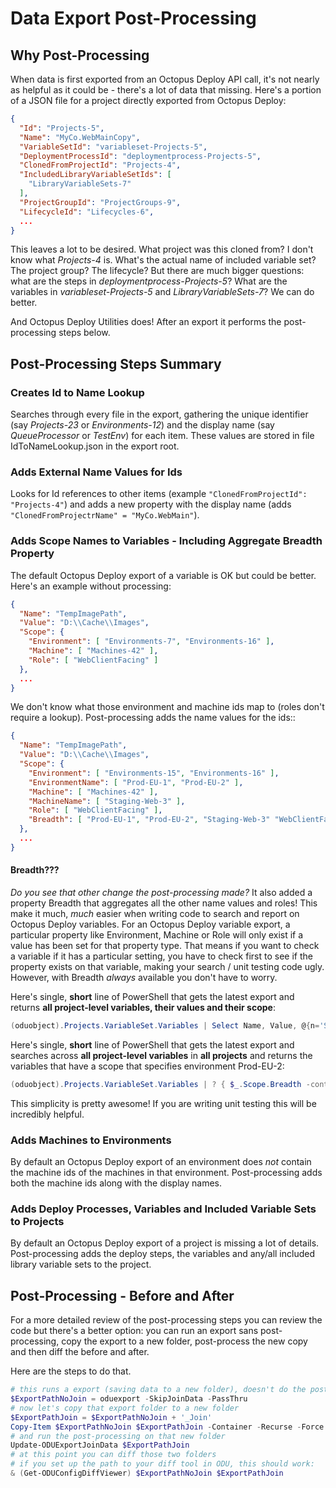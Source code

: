 
# Data Export Post-Processing

## Why Post-Processing
When data is first exported from an Octopus Deploy API call, it's not nearly as helpful as it could be - there's a lot of data that missing.  Here's a portion of a JSON file for a project directly exported from Octopus Deploy:

```JSON
{
  "Id": "Projects-5",
  "Name": "MyCo.WebMainCopy",
  "VariableSetId": "variableset-Projects-5",
  "DeploymentProcessId": "deploymentprocess-Projects-5",
  "ClonedFromProjectId": "Projects-4",
  "IncludedLibraryVariableSetIds": [
    "LibraryVariableSets-7"
  ],
  "ProjectGroupId": "ProjectGroups-9",
  "LifecycleId": "Lifecycles-6",
  ...
}
```

This leaves a lot to be desired.  What project was this cloned from?  I don't know what *Projects-4* is.  What's the actual name of included variable set?  The project group?  The lifecycle?  But there are much bigger questions: what are the steps in *deploymentprocess-Projects-5*?  What are the variables in *variableset-Projects-5* and *LibraryVariableSets-7*?  We can do better.

And Octopus Deploy Utilities does!  After an export it performs the post-processing steps below.

## Post-Processing Steps Summary

### Creates Id to Name Lookup
Searches through every file in the export, gathering the unique identifier (say *Projects-23* or *Environments-12*) and the display name (say *QueueProcessor* or *TestEnv*) for each item.  These values are stored in file IdToNameLookup.json in the export root.

### Adds External Name Values for Ids
Looks for Id references to other items (example ```"ClonedFromProjectId": "Projects-4"```) and adds a new property with the display name (adds ```"ClonedFromProjectrName" = "MyCo.WebMain"```).

### Adds Scope Names to Variables - Including Aggregate Breadth Property
The default Octopus Deploy export of a variable is OK but could be better.  Here's an example without processing:
```JSON
{
  "Name": "TempImagePath",
  "Value": "D:\\Cache\\Images",
  "Scope": {
    "Environment": [ "Environments-7", "Environments-16" ],
    "Machine": [ "Machines-42" ],
    "Role": [ "WebClientFacing" ]
  },
  ...
}
```

We don't know what those environment and machine ids map to (roles don't require a lookup).  Post-processing adds the name values for the ids::

```JSON
{
  "Name": "TempImagePath",
  "Value": "D:\\Cache\\Images",
  "Scope": {
    "Environment": [ "Environments-15", "Environments-16" ],
    "EnvironmentName": [ "Prod-EU-1", "Prod-EU-2" ],
    "Machine": [ "Machines-42" ],
    "MachineName": [ "Staging-Web-3" ],
    "Role": [ "WebClientFacing" ],
    "Breadth": [ "Prod-EU-1", "Prod-EU-2", "Staging-Web-3" "WebClientFacing", ]
  },
  ...
}
```

#### Breadth???
*Do you see that other change the post-processing made?*  It also added a property Breadth that aggregates all the other name values and roles!  This make it much, *much* easier when writing code to search and report on Octopus Deploy variables.  For an Octopus Deploy variable export, a particular property like Environment, Machine or Role will only exist if a value has been set for that property type.  That means if you want to check a variable if it has a particular setting, you have to check first to see if the property exists on that variable, making your search / unit testing code ugly.  However, with Breadth *always* available you don't have to worry.

Here's single, **short** line of PowerShell that gets the latest export and returns **all project-level variables, their values and their scope**:
```PowerShell
(oduobject).Projects.VariableSet.Variables | Select Name, Value, @{n='Scope'; e = { $_.Scope.Breadth } }
```

Here's single, **short** line of PowerShell that gets the latest export and searches across **all project-level variables** in **all projects** and returns the variables that have a scope that specifies environment Prod-EU-2:
```PowerShell
(oduobject).Projects.VariableSet.Variables | ? { $_.Scope.Breadth -contains 'Prod-EU-2' }
```
This simplicity is pretty awesome!  If you are writing unit testing this will be incredibly helpful.


### Adds Machines to Environments
By default an Octopus Deploy export of an environment does *not* contain the machine ids of the machines in that environment.  Post-processing adds both the machine ids along with the display names.


### Adds Deploy Processes, Variables and Included Variable Sets to Projects
By default an Octopus Deploy export of a project is missing a lot of details.  Post-processing adds the deploy steps, the variables and any/all included library variable sets to the project.


## Post-Processing - Before and After
For a more detailed review of the post-processing steps you can review the code but there's a better option: you can run an export sans post-processing, copy the export to a new folder, post-process the new copy and then diff the before and after.

Here are the steps to do that.

```PowerShell
# this runs a export (saving data to a new folder), doesn't do the post-processing on it and returns the path of the export
$ExportPathNoJoin = oduexport -SkipJoinData -PassThru
# now let's copy that export folder to a new folder
$ExportPathJoin = $ExportPathNoJoin + '_Join' 
Copy-Item $ExportPathNoJoin $ExportPathJoin -Container -Recurse -Force
# and run the post-processing on that new folder
Update-ODUExportJoinData $ExportPathJoin
# at this point you can diff those two folders
# if you set up the path to your diff tool in ODU, this should work:
& (Get-ODUConfigDiffViewer) $ExportPathNoJoin $ExportPathJoin
```
